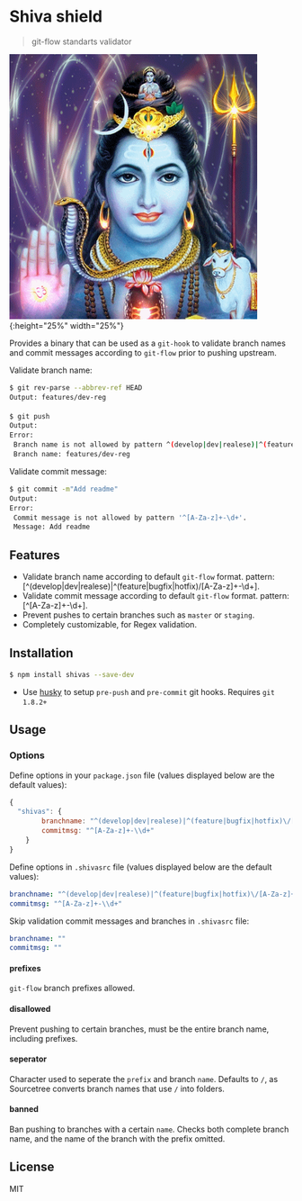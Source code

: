 # Shiva shield
> git-flow standarts validator

![](shiva.gif){:height="25%" width="25%"}

Provides a binary that can be used as a `git-hook` to validate branch names and commit messages according to `git-flow` prior to pushing upstream. 

Validate branch name:
```sh
$ git rev-parse --abbrev-ref HEAD
Output: features/dev-reg
  
$ git push
Output:
Error:
 Branch name is not allowed by pattern ^(develop|dev|realese)|^(feature|bugfix|hotfix)/[A-Za-z]+-\d+.
 Branch name: features/dev-reg
```

Validate commit message:
```sh
$ git commit -m"Add readme"
Output:
Error:
 Commit message is not allowed by pattern '^[A-Za-z]+-\d+'.
 Message: Add readme
```


## Features

- Validate branch name according to default `git-flow` format.
  pattern: [^(develop|dev|realese)|^(feature|bugfix|hotfix)\/[A-Za-z]+-\\d+].
- Validate commit message according to default `git-flow` format.
  pattern: [^[A-Za-z]+-\\d+].
- Prevent pushes to certain branches such as `master` or `staging`.
- Completely customizable, for Regex validation.

## Installation

```sh
$ npm install shivas --save-dev
```

- Use [husky](http://npm.im/husky) to setup `pre-push` and `pre-commit` git hooks. Requires `git 1.8.2+`


## Usage

### Options

Define options in your `package.json` file (values displayed below are the default values):

```javascript
{
  "shivas": {
        branchname: "^(develop|dev|realese)|^(feature|bugfix|hotfix)\/[A-Za-z]+-\\d+",
        commitmsg: "^[A-Za-z]+-\\d+"
    }
}
```

Define options in `.shivasrc` file (values displayed below are the default values):

```yml
branchname: "^(develop|dev|realese)|^(feature|bugfix|hotfix)\/[A-Za-z]+-\\d+" 
commitmsg: "^[A-Za-z]+-\\d+"
```

Skip validation commit messages and branches in `.shivasrc` file:

```yml
branchname: "" 
commitmsg: ""
```

#### prefixes

`git-flow` branch prefixes allowed. 


#### disallowed

Prevent pushing to certain branches, must be the entire branch name, including prefixes.

#### seperator

Character used to seperate the `prefix` and branch `name`. Defaults to `/`, as Sourcetree converts branch names that use `/` into folders.

#### banned

Ban pushing to branches with a certain `name`. Checks both complete branch name, and the name of the branch with the prefix omitted.

## License

MIT
